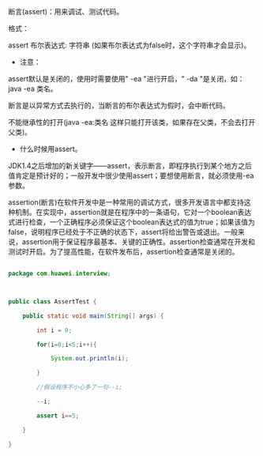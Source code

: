 断言(assert)：用来调试、测试代码。
格式：
assert 布尔表达式: 字符串  (如果布尔表达式为false时，这个字符串才会显示)。
* 注意：
assert默认是关闭的，使用时需要使用" -ea "进行开启，" -da "是关闭，如：java -ea 类名。
断言是以异常方式去执行的，当断言的布尔表达式为假时，会中断代码。
不能继承性的打开(java -ea:类名  这样只能打开该类，如果存在父类，不会去打开父类)。
* 什么时候用assert。
JDK1.4之后增加的新关键字——assert，表示断言，即程序执行到某个地方之后值肯定是预计好的；一般开发中很少使用assert；要想使用断言，就必须使用-ea参数。
assertion(断言)在软件开发中是一种常用的调试方式，很多开发语言中都支持这种机制。在实现中，assertion就是在程序中的一条语句，它对一个boolean表达式进行检查，一个正确程序必须保证这个boolean表达式的值为true；如果该值为false，说明程序已经处于不正确的状态下，assert将给出警告或退出。一般来说，assertion用于保证程序最基本、关键的正确性。assertion检查通常在开发和测试时开启。为了提高性能，在软件发布后，assertion检查通常是关闭的。 
```java  
package com.huawei.interview;

public class AssertTest {
	public static void main(String[] args) {
		int i = 0;
		for(i=0;i<5;i++){
			System.out.println(i);
		}
		//假设程序不小心多了一句--i;
		--i;
		assert i==5;		
	}
}
```